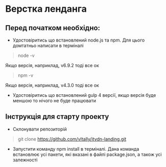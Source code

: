 # Верстка ленданга

## Перед початком необхідно:

* Удостовіритись що встановлений node.js та npm. Для цього домтатньо написати в терміналі 

> node -v

Якщо версія, наприклад, v6.9.2 тоді все ок

> npm -v

Якщо версія, наприклад, v4.3.0 тоді все ок

* Удостовіритись що встановлений gulp 4 версії, якщо версія буде меншою то нічого не буде працювати



## Інструкція для старту проекту 

* Склонувати репозиторій 

> git clone https://github.com/vltally/itvdn-landing.git

* Запустити команду npm install в терміналі. Дана команда встановлює усі пакети, які вказані в файлі package.json, а також усі залежності 

